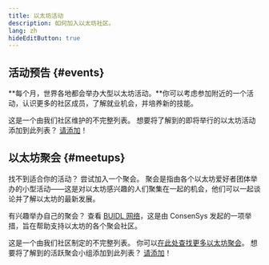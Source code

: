 ```yaml
---
title: 以太坊活动
description: 如何加入以太坊社区。
lang: zh
hideEditButton: true
---
```


## 活动预告 \{#events}

**每个月，世界各地都会举办大型以太坊活动。**你可以考虑参加附近的一个活动，认识更多的社区成员，了解就业机会，并培养新的技能。

<UpcomingEventsList/>

这是一个由我们社区维护的不完整列表。 想要将了解到的即将举行的以太坊活动添加到此列表？ [请添加](https://github.com/ethereum/ethereum-org-website/blob/dev/src/data/community-events.json)！

## 以太坊聚会 \{#meetups}

找不到适合你的活动？ 尝试加入一个聚会。 聚会是指由各个以太坊爱好者团体举办的小型活动——这是对以太坊感兴趣的人们聚集在一起的机会，他们可以一起谈论并了解以太坊的最新发展。

<MeetupList />

有兴趣举办自己的聚会？ 查看 [BUIDL 网络](https://consensys.net/developers/buidlnetwork/)，这是由 ConsenSys 发起的一项举措，旨在帮助支持以太坊的各个聚会社区。

这是一个由我们社区制定的不完整列表。 你可以[在此处查找更多以太坊聚会](https://www.meetup.com/topics/ethereum/)。 想要将了解到的活跃聚会小组添加到此列表？ [请添加](https://github.com/ethereum/ethereum-org-website/blob/dev/src/data/community-meetups.json)！
